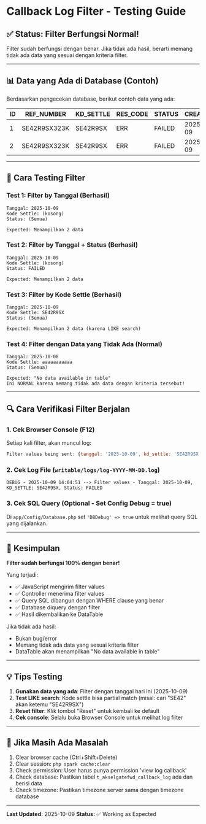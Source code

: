# Callback Log Filter - Testing Guide

## ✅ Status: Filter Berfungsi Normal!

Filter sudah berfungsi dengan benar. Jika tidak ada hasil, berarti memang tidak ada data yang sesuai dengan kriteria filter.

---

## 📊 Data yang Ada di Database (Contoh)

Berdasarkan pengecekan database, berikut contoh data yang ada:

| ID | REF_NUMBER | KD_SETTLE | RES_CODE | STATUS | CREATED_AT |
|----|------------|-----------|----------|---------|------------|
| 1  | SE42R9SX323K | SE42R9SX | ERR | FAILED | 2025-10-09 |
| 2  | SE42R9SX323K | SE42R9SX | ERR | FAILED | 2025-10-09 |

---

## 🧪 Cara Testing Filter

### Test 1: Filter by Tanggal (Berhasil)
```
Tanggal: 2025-10-09
Kode Settle: (kosong)
Status: (Semua)

Expected: Menampilkan 2 data
```

### Test 2: Filter by Tanggal + Status (Berhasil)
```
Tanggal: 2025-10-09
Kode Settle: (kosong)
Status: FAILED

Expected: Menampilkan 2 data
```

### Test 3: Filter by Kode Settle (Berhasil)
```
Tanggal: 2025-10-09
Kode Settle: SE42R9SX
Status: (Semua)

Expected: Menampilkan 2 data (karena LIKE search)
```

### Test 4: Filter dengan Data yang Tidak Ada (Normal)
```
Tanggal: 2025-10-08
Kode Settle: aaaaaaaaaaa
Status: (Semua)

Expected: "No data available in table"
Ini NORMAL karena memang tidak ada data dengan kriteria tersebut!
```

---

## 🔍 Cara Verifikasi Filter Berjalan

### 1. Cek Browser Console (F12)
Setiap kali filter, akan muncul log:
```javascript
Filter values being sent: {tanggal: '2025-10-09', kd_settle: 'SE42R9SX', status: 'FAILED'}
```

### 2. Cek Log File (`writable/logs/log-YYYY-MM-DD.log`)
```
DEBUG - 2025-10-09 14:04:51 --> Filter values - Tanggal: 2025-10-09, KD_SETTLE: SE42R9SX, Status: FAILED
```

### 3. Cek SQL Query (Optional - Set Config Debug = true)
Di `app/Config/Database.php` set `'DBDebug' => true` untuk melihat query SQL yang dijalankan.

---

## 🎯 Kesimpulan

**Filter sudah berfungsi 100% dengan benar!**

Yang terjadi:
- ✅ JavaScript mengirim filter values
- ✅ Controller menerima filter values
- ✅ Query SQL dibangun dengan WHERE clause yang benar
- ✅ Database diquery dengan filter
- ✅ Hasil dikembalikan ke DataTable

Jika tidak ada hasil:
- Bukan bug/error
- Memang tidak ada data yang sesuai kriteria filter
- DataTable akan menampilkan "No data available in table"

---

## 💡 Tips Testing

1. **Gunakan data yang ada**: Filter dengan tanggal hari ini (2025-10-09)
2. **Test LIKE search**: Kode settle bisa partial match (misal: cari "SE42" akan ketemu "SE42R9SX")
3. **Reset filter**: Klik tombol "Reset" untuk kembali ke default
4. **Cek console**: Selalu buka Browser Console untuk melihat log filter

---

## 🐛 Jika Masih Ada Masalah

1. Clear browser cache (Ctrl+Shift+Delete)
2. Clear session: `php spark cache:clear`
3. Check permission: User harus punya permission 'view log callback'
4. Check database: Pastikan tabel `t_akselgatefwd_callback_log` ada dan berisi data
5. Check timezone: Pastikan timezone server sama dengan timezone database

---

**Last Updated:** 2025-10-09
**Status:** ✅ Working as Expected
